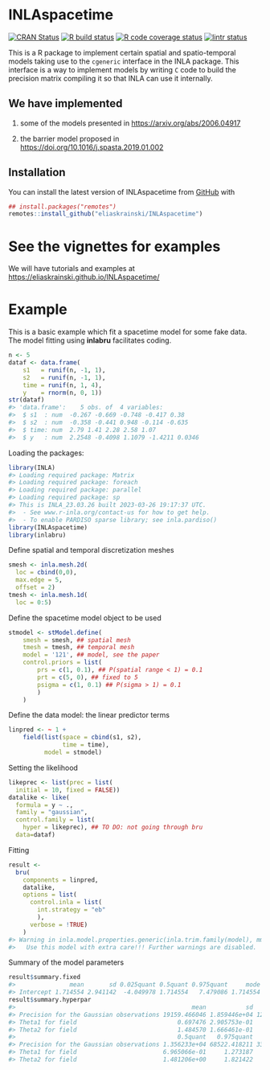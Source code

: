 
<!-- README.md is generated from README.Rmd. Please edit that file -->

# INLAspacetime

<!-- badges: start -->

[![CRAN
Status](http://www.r-pkg.org/badges/version-last-release/INLAspacetime)](https://cran.r-project.org/package=INLAspacetime)
[![R build
status](https://github.com/eliaskrainski/INLAspacetime/workflows/R-CMD-check/badge.svg)](https://github.com/eliaskrainski/INLAspacetime/actions)
[![R code coverage
status](https://github.com/eliaskrainski/INLAspacetime/workflows/test-coverage/badge.svg)](https://github.com/eliaskrainski/INLAspacetime/actions)
[![lintr
status](https://github.com/eliaskrainski/INLAspacetime/workflows/lint/badge.svg)](https://github.com/eliaskrainski/INLAspacetime/actions)
<!-- [![Codecov test coverage](https://codecov.io/gh/eliaskrainski/INLAspacetime/branch/master/graph/badge.svg)](https://app.codecov.io/gh/eliaskrainski/INLAspacetime?branch=master) -->
<!-- badges: end -->

This is a R package to implement certain spatial and spatio-temporal
models taking use to the `cgeneric` interface in the INLA package. This
interface is a way to implement models by writing `C` code to build the
precision matrix compiling it so that INLA can use it internally.

## We have implemented

1.  some of the models presented in <https://arxiv.org/abs/2006.04917>

2.  the barrier model proposed in
    <https://doi.org/10.1016/j.spasta.2019.01.002>

## Installation

<!-- You can install the current [CRAN](https://CRAN.R-project.org) version of INLAspacetime: -->
<!-- ```{r cran-installation, eval = FALSE} -->
<!-- install.packages("INLAspacetime") -->
<!-- ``` -->

You can install the latest version of INLAspacetime from
[GitHub](https://github.com/eliaskrainski/INLAspacetime) with

``` r
## install.packages("remotes")
remotes::install_github("eliaskrainski/INLAspacetime")
```

<!-- or track the development version builds via [inlabru-org.r-universe.dev](https://inlabru-org.r-universe.dev/ui#builds): -->
<!-- ```{r universe-installation, eval = FALSE} -->
<!-- ## Enable universe(s) by inlabru-org -->
<!-- options(repos = c( -->
<!--   inlabruorg = "https://inlabru-org.r-universe.dev", -->
<!--   INLA = "https://inla.r-inla-download.org/R/testing", -->
<!--   CRAN = "https://cloud.r-project.org" -->
<!-- )) -->
<!-- ## Install it -->
<!-- install.packages("INLAspacetime") -->
<!-- ``` -->

# See the vignettes for examples

We will have tutorials and examples at
<https://eliaskrainski.github.io/INLAspacetime/>

# Example

This is a basic example which fit a spacetime model for some fake data.
The model fitting using **inlabru** facilitates coding.

``` r
n <- 5
dataf <- data.frame(
    s1   = runif(n, -1, 1),
    s2   = runif(n, -1, 1),
    time = runif(n, 1, 4),
    y    = rnorm(n, 0, 1))
str(dataf)
#> 'data.frame':    5 obs. of  4 variables:
#>  $ s1  : num  -0.267 -0.669 -0.748 -0.417 0.38
#>  $ s2  : num  -0.358 -0.441 0.948 -0.114 -0.635
#>  $ time: num  2.79 1.41 2.28 2.58 1.07
#>  $ y   : num  2.2548 -0.4098 1.1079 -1.4211 0.0346
```

Loading the packages:

``` r
library(INLA)
#> Loading required package: Matrix
#> Loading required package: foreach
#> Loading required package: parallel
#> Loading required package: sp
#> This is INLA_23.03.26 built 2023-03-26 19:17:37 UTC.
#>  - See www.r-inla.org/contact-us for how to get help.
#>  - To enable PARDISO sparse library; see inla.pardiso()
library(INLAspacetime)
library(inlabru)
```

Define spatial and temporal discretization meshes

``` r
smesh <- inla.mesh.2d(
  loc = cbind(0,0), 
  max.edge = 5, 
  offset = 2)
tmesh <- inla.mesh.1d(
  loc = 0:5)
```

Define the spacetime model object to be used

``` r
stmodel <- stModel.define(
    smesh = smesh, ## spatial mesh
    tmesh = tmesh, ## temporal mesh
    model = '121', ## model, see the paper
    control.priors = list(
        prs = c(1, 0.1), ## P(spatial range < 1) = 0.1
        prt = c(5, 0), ## fixed to 5
        psigma = c(1, 0.1) ## P(sigma > 1) = 0.1
        )
    )
```

Define the data model: the linear predictor terms

``` r
linpred <- ~ 1 +
    field(list(space = cbind(s1, s2), 
               time = time),
          model = stmodel)
```

Setting the likelihood

``` r
likeprec <- list(prec = list(
  initial = 10, fixed = FALSE))
datalike <- like(
  formula = y ~ ., 
  family = "gaussian",
  control.family = list(
    hyper = likeprec), ## TO DO: not going through bru
  data=dataf)
```

Fitting

``` r
result <- 
  bru(
    components = linpred,
    datalike,
    options = list(
      control.inla = list(
        int.strategy = "eb"
        ),
      verbose = !TRUE)
    )
#> Warning in inla.model.properties.generic(inla.trim.family(model), mm[names(mm) == : Model 'cgeneric' in section 'latent' is marked as 'experimental'; changes may appear at any time.
#>   Use this model with extra care!!! Further warnings are disabled.
```

Summary of the model parameters

``` r
result$summary.fixed
#>               mean       sd 0.025quant 0.5quant 0.975quant     mode kld
#> Intercept 1.714554 2.941142  -4.049978 1.714554   7.479086 1.714554   0
result$summary.hyperpar
#>                                                 mean           sd   0.025quant
#> Precision for the Gaussian observations 19159.466046 1.859446e+04 1240.6373188
#> Theta1 for field                            0.697476 2.905753e-01    0.1267038
#> Theta2 for field                            1.484570 1.666461e-01    1.1649117
#>                                             0.5quant   0.975quant         mode
#> Precision for the Gaussian observations 1.356233e+04 68522.418211 3367.9114786
#> Theta1 for field                        6.965066e-01     1.273187    0.6928644
#> Theta2 for field                        1.481206e+00     1.821422    1.4685110
```
